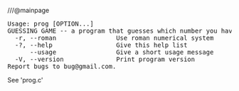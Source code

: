 ///@mainpage
<pre>
Usage: prog [OPTION...]
GUESSING GAME -- a program that guesses which number you have chosen from 1 to 100
  -r, --roman                Use roman numerical system
  -?, --help                 Give this help list
      --usage                Give a short usage message
  -V, --version              Print program version
Report bugs to bug@gmail.com.
</pre>
See 'prog.c'